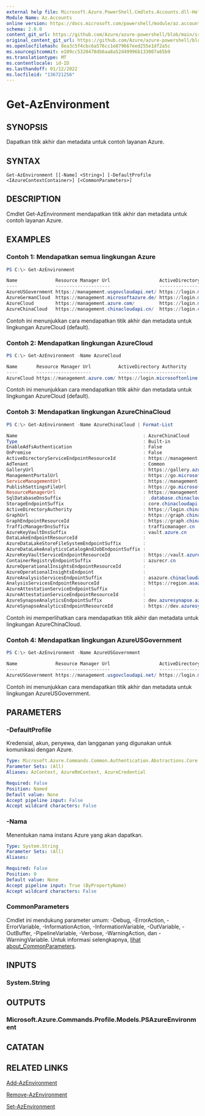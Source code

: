 ```yaml
---
external help file: Microsoft.Azure.PowerShell.Cmdlets.Accounts.dll-Help.xml
Module Name: Az.Accounts
online version: https://docs.microsoft.com/powershell/module/az.accounts/get-azenvironment
schema: 2.0.0
content_git_url: https://github.com/Azure/azure-powershell/blob/main/src/Accounts/Accounts/help/Get-AzEnvironment.md
original_content_git_url: https://github.com/Azure/azure-powershell/blob/main/src/Accounts/Accounts/help/Get-AzEnvironment.md
ms.openlocfilehash: 8ea3c5f4cbc6a576cc1e879667eed255e1df2a5c
ms.sourcegitcommit: e109cc5320478db6aa8a52d49996b133007a65b9
ms.translationtype: MT
ms.contentlocale: id-ID
ms.lasthandoff: 01/12/2022
ms.locfileid: "136721256"
---
```

# Get-AzEnvironment

## SYNOPSIS
Dapatkan titik akhir dan metadata untuk contoh layanan Azure.

## SYNTAX

```
Get-AzEnvironment [[-Name] <String>] [-DefaultProfile <IAzureContextContainer>] [<CommonParameters>]
```

## DESCRIPTION
Cmdlet Get-AzEnvironment mendapatkan titik akhir dan metadata untuk contoh layanan Azure.

## EXAMPLES

### Contoh 1: Mendapatkan semua lingkungan Azure
```powershell
PS C:\> Get-AzEnvironment 

Name              Resource Manager Url                  ActiveDirectory Authority          Type
----              --------------------                  -------------------------          ----
AzureUSGovernment https://management.usgovcloudapi.net/ https://login.microsoftonline.us/  Built-in
AzureGermanCloud  https://management.microsoftazure.de/ https://login.microsoftonline.de/  Built-in
AzureCloud        https://management.azure.com/         https://login.microsoftonline.com/ Built-in
AzureChinaCloud   https://management.chinacloudapi.cn/  https://login.chinacloudapi.cn/    Built-in
```

Contoh ini menunjukkan cara mendapatkan titik akhir dan metadata untuk lingkungan AzureCloud (default).

### Contoh 2: Mendapatkan lingkungan AzureCloud
```powershell
PS C:\> Get-AzEnvironment -Name AzureCloud

Name       Resource Manager Url          ActiveDirectory Authority          Type
----       --------------------          -------------------------          ----
AzureCloud https://management.azure.com/ https://login.microsoftonline.com/ Built-in
```

Contoh ini menunjukkan cara mendapatkan titik akhir dan metadata untuk lingkungan AzureCloud (default).

### Contoh 3: Mendapatkan lingkungan AzureChinaCloud
```powershell
PS C:\> Get-AzEnvironment -Name AzureChinaCloud | Format-List

Name                                              : AzureChinaCloud
Type                                              : Built-in
EnableAdfsAuthentication                          : False
OnPremise                                         : False
ActiveDirectoryServiceEndpointResourceId          : https://management.core.chinacloudapi.cn/
AdTenant                                          : Common
GalleryUrl                                        : https://gallery.azure.com/
ManagementPortalUrl                               : https://go.microsoft.com/fwlink/?LinkId=301902
ServiceManagementUrl                              : https://management.core.chinacloudapi.cn/
PublishSettingsFileUrl                            : https://go.microsoft.com/fwlink/?LinkID=301776
ResourceManagerUrl                                : https://management.chinacloudapi.cn/
SqlDatabaseDnsSuffix                              : .database.chinacloudapi.cn
StorageEndpointSuffix                             : core.chinacloudapi.cn
ActiveDirectoryAuthority                          : https://login.chinacloudapi.cn/
GraphUrl                                          : https://graph.chinacloudapi.cn/
GraphEndpointResourceId                           : https://graph.chinacloudapi.cn/
TrafficManagerDnsSuffix                           : trafficmanager.cn
AzureKeyVaultDnsSuffix                            : vault.azure.cn
DataLakeEndpointResourceId                        : 
AzureDataLakeStoreFileSystemEndpointSuffix        : 
AzureDataLakeAnalyticsCatalogAndJobEndpointSuffix : 
AzureKeyVaultServiceEndpointResourceId            : https://vault.azure.cn
ContainerRegistryEndpointSuffix                   : azurecr.cn
AzureOperationalInsightsEndpointResourceId        : 
AzureOperationalInsightsEndpoint                  : 
AzureAnalysisServicesEndpointSuffix               : asazure.chinacloudapi.cn
AnalysisServicesEndpointResourceId                : https://region.asazure.chinacloudapi.cn
AzureAttestationServiceEndpointSuffix             : 
AzureAttestationServiceEndpointResourceId         : 
AzureSynapseAnalyticsEndpointSuffix               : dev.azuresynapse.azure.cn
AzureSynapseAnalyticsEndpointResourceId           : https://dev.azuresynapse.azure.cn
```

Contoh ini memperlihatkan cara mendapatkan titik akhir dan metadata untuk lingkungan AzureChinaCloud.

### Contoh 4: Mendapatkan lingkungan AzureUSGovernment
```powershell
PS C:\> Get-AzEnvironment -Name AzureUSGovernment

Name              Resource Manager Url                  ActiveDirectory Authority         Type
----              --------------------                  -------------------------         ----
AzureUSGovernment https://management.usgovcloudapi.net/ https://login.microsoftonline.us/ Built-in
```

Contoh ini menunjukkan cara mendapatkan titik akhir dan metadata untuk lingkungan AzureUSGovernment.

## PARAMETERS

### -DefaultProfile
Kredensial, akun, penyewa, dan langganan yang digunakan untuk komunikasi dengan Azure.

```yaml
Type: Microsoft.Azure.Commands.Common.Authentication.Abstractions.Core.IAzureContextContainer
Parameter Sets: (All)
Aliases: AzContext, AzureRmContext, AzureCredential

Required: False
Position: Named
Default value: None
Accept pipeline input: False
Accept wildcard characters: False
```

### -Nama
Menentukan nama instans Azure yang akan dapatkan.

```yaml
Type: System.String
Parameter Sets: (All)
Aliases:

Required: False
Position: 0
Default value: None
Accept pipeline input: True (ByPropertyName)
Accept wildcard characters: False
```

### CommonParameters
Cmdlet ini mendukung parameter umum: -Debug, -ErrorAction, -ErrorVariable, -InformationAction, -InformationVariable, -OutVariable, -OutBuffer, -PipelineVariable, -Verbose, -WarningAction, dan -WarningVariable. Untuk informasi selengkapnya, [lihat about_CommonParameters](http://go.microsoft.com/fwlink/?LinkID=113216).

## INPUTS

### System.String

## OUTPUTS

### Microsoft.Azure.Commands.Profile.Models.PSAzureEnvironment

## CATATAN

## RELATED LINKS

[Add-AzEnvironment](./Add-AzEnvironment.md)

[Remove-AzEnvironment](./Remove-AzEnvironment.md)

[Set-AzEnvironment](./Set-AzEnvironment.md)

